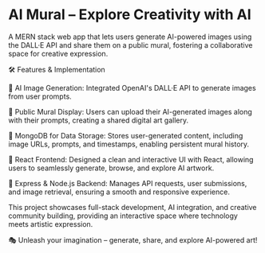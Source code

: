 # AI Mural – Explore Creativity with AI

A MERN stack web app that lets users generate AI-powered images using the DALL·E API and share them on a public mural, fostering a collaborative space for creative expression.

🛠 Features & Implementation

  🔹  AI Image Generation: Integrated OpenAI's DALL·E API to generate images from user prompts.
  
  🔹 Public Mural Display: Users can upload their AI-generated images along with their prompts, creating a shared digital art gallery.
  
  🔹 MongoDB for Data Storage: Stores user-generated content, including image URLs, prompts, and timestamps, enabling persistent mural history.
  
  🔹 React Frontend: Designed a clean and interactive UI with React, allowing users to seamlessly generate, browse, and explore AI artwork.
  
  🔹 Express & Node.js Backend: Manages API requests, user submissions, and image retrieval, ensuring a smooth and responsive experience.

This project showcases full-stack development, AI integration, and creative community building, providing an interactive space where technology meets artistic expression.

🎭 Unleash your imagination – generate, share, and explore AI-powered art!
